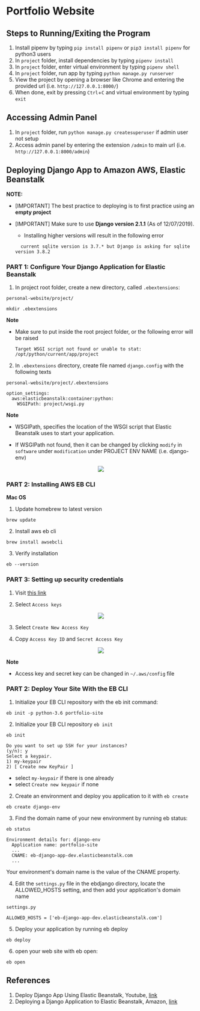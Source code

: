 # Portfolio Website

## Steps to Running/Exiting the Program
1. Install pipenv by typing `pip install pipenv` or `pip3 install pipenv` for python3 users
2. In `project` folder, install dependencies by typing `pipenv install`
3. In `project` folder, enter virtual environment by typing `pipenv shell`
4. In `project` folder, run app by typing `python manage.py runserver`
5. View the project by opening a browser like Chrome and entering the provided url (i.e. `http://127.0.0.1:8000/`)
6. When done, exit by pressing `Ctrl`+`C` and virtual environment by typing `exit`

## Accessing Admin Panel
1. In `project` folder, run `python manage.py createsuperuser` if admin user not setup
2. Access admin panel by entering the extension `/admin` to main url (i.e. `http://127.0.0.1:8000/admin`)


## Deploying Django App to Amazon AWS, Elastic Beanstalk
**NOTE:**
- [IMPORTANT] The best practice to deploying is to first practice using an **empty project**
- [IMPORTANT] Make sure to use **Django version 2.1.1** (As of 12/07/2019).
  - Installing higher versions will result in the following error

  ```
    current sqlite version is 3.7.* but Django is asking for sqlite version 3.8.2
  ```

### PART 1: Configure Your Django Application for Elastic Beanstalk

1. In project root folder, create a new directory, called `.ebextensions`:

`personal-website/project/`
```
mkdir .ebextensions
```

**Note**
- Make sure to put inside the root project folder, or the following error will be raised

  ```
  Target WSGI script not found or unable to stat: /opt/python/current/app/project
  ```

2. In `.ebextensions` directory, create file named `django.config` with the following texts

`personal-website/project/.ebextensions`
```
option_settings:
  aws:elasticbeanstalk:container:python:
    WSGIPath: project/wsgi.py
```

**Note**
- WSGIPath, specifies the location of the WSGI script that Elastic Beanstalk uses to start your application.

- If WSGIPath not found, then it can be changed by clicking `modify` in `software` under `modification` under PROJECT ENV NAME (i.e. django-env)

<div style="text-align: center;">
    <img src="https://user-images.githubusercontent.com/6856382/70368110-ddc53180-185b-11ea-885f-04ff41f23529.png">
</div>

### PART 2: Installing AWS EB CLI

**Mac OS**
1. Update homebrew to latest version
```
brew update
```

2. Install aws eb cli
```
brew install awsebcli
```

3. Verify installation
```
eb --version
```

### PART 3: Setting up security credentials
1. Visit [this link](https://console.aws.amazon.com/iam/home?region=us-west-2#/security_credentials)

2. Select `Access keys`

<div style="text-align: center;">
    <img src="https://user-images.githubusercontent.com/6856382/70324494-78822980-17e4-11ea-862a-5a7ea37f892f.png">
</div>


3. Select `Create New Access Key`

4. Copy `Access Key ID` and `Secret Access Key`

<div style="text-align: center;">
    <img src="https://user-images.githubusercontent.com/6856382/70324622-d7e03980-17e4-11ea-889e-4ca0e5cb6b07.png">
</div>

**Note**
- Access key and secret key can be changed in `~/.aws/config` file

### PART 2: Deploy Your Site With the EB CLI

1. Initialize your EB CLI repository with the eb init command:

```
eb init -p python-3.6 portfolio-site
```

2. Initialize your EB CLI repository `eb init`

```
eb init

Do you want to set up SSH for your instances?
(y/n): y
Select a keypair.
1) my-keypair
2) [ Create new KeyPair ]
```

- select `my-keypair` if there is one already
- select `Create new keypair` if none

2. Create an environment and deploy you application to it with `eb create`

```
eb create django-env
```

3. Find the domain name of your new environment by running eb status:

```
eb status

Environment details for: django-env
  Application name: portfolio-site
  ...
  CNAME: eb-django-app-dev.elasticbeanstalk.com
  ...
```

Your environment's domain name is the value of the CNAME property.

4. Edit the `settings.py` file in the ebdjango directory, locate the ALLOWED_HOSTS setting, and then add your application's domain name

`settings.py`
```
ALLOWED_HOSTS = ['eb-django-app-dev.elasticbeanstalk.com']
```

5. Deploy your application by running eb deploy

```
eb deploy
```

6. open your web site with eb open:
```
eb open
```


## References
1. Deploy Django App Using Elastic Beanstalk, Youtube, [link](https://www.youtube.com/watch?v=ypnEf7W8db0)
2. Deploying a Django Application to Elastic Beanstalk, Amazon, [link](https://docs.aws.amazon.com/elasticbeanstalk/latest/dg/create-deploy-python-django.html)

